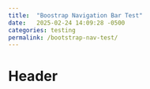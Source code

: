```yaml
---
title:  "Boostrap Navigation Bar Test"
date:   2025-02-24 14:09:28 -0500
categories: testing
permalink: /bootstrap-nav-test/
---
```


# Header

